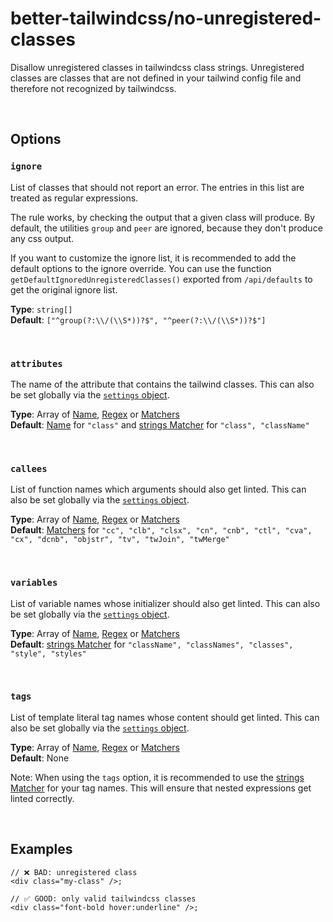 # better-tailwindcss/no-unregistered-classes

Disallow unregistered classes in tailwindcss class strings. Unregistered classes are classes that are not defined in your tailwind config file and therefore not recognized by tailwindcss.

<br/>

## Options

### `ignore`

  List of classes that should not report an error. The entries in this list are treated as regular expressions.
  
  The rule works, by checking the output that a given class will produce. By default, the utilities `group` and `peer` are ignored, because they don't produce any css output.
  
  If you want to customize the ignore list, it is recommended to add the default options to the ignore override. You can use the function `getDefaultIgnoredUnregisteredClasses()` exported from `/api/defaults` to get the original ignore list.

  **Type**: `string[]`  
  **Default**: `["^group(?:\\/(\\S*))?$", "^peer(?:\\/(\\S*))?$"]`

<br/>

### `attributes`

  The name of the attribute that contains the tailwind classes. This can also be set globally via the [`settings` object](../settings/settings.md#attributes).  

  **Type**: Array of [Name](../concepts/concepts.md#name), [Regex](../concepts/concepts.md#regular-expressions) or [Matchers](../concepts/concepts.md#matchers)  
  **Default**: [Name](../concepts/concepts.md#name) for `"class"` and [strings Matcher](../concepts/concepts.md#types-of-matchers) for `"class", "className"`

<br/>

### `callees`

  List of function names which arguments should also get linted. This can also be set globally via the [`settings` object](../settings/settings.md#callees).  
  
  **Type**: Array of [Name](../concepts/concepts.md#name), [Regex](../concepts/concepts.md#regular-expressions) or [Matchers](../concepts/concepts.md#matchers)  
  **Default**: [Matchers](../concepts/concepts.md#types-of-matchers) for `"cc", "clb", "clsx", "cn", "cnb", "ctl", "cva", "cx", "dcnb", "objstr", "tv", "twJoin", "twMerge"`

<br/>

### `variables`

  List of variable names whose initializer should also get linted. This can also be set globally via the [`settings` object](../settings/settings.md#variables).  
  
  **Type**: Array of [Name](../concepts/concepts.md#name), [Regex](../concepts/concepts.md#regular-expressions) or [Matchers](../concepts/concepts.md#matchers)  
  **Default**:  [strings Matcher](../concepts/concepts.md#types-of-matchers) for `"className", "classNames", "classes", "style", "styles"`

<br/>

### `tags`

  List of template literal tag names whose content should get linted. This can also be set globally via the [`settings` object](../settings/settings.md#tags).  
  
  **Type**: Array of [Name](../concepts/concepts.md#name), [Regex](../concepts/concepts.md#regular-expressions) or [Matchers](../concepts/concepts.md#matchers)  
  **Default**: None

  Note: When using the `tags` option, it is recommended to use the [strings Matcher](../concepts/concepts.md#types-of-matchers) for your tag names. This will ensure that nested expressions get linted correctly.

<br/>

## Examples

```tsx
// ❌ BAD: unregistered class
<div class="my-class" />;
```

```tsx
// ✅ GOOD: only valid tailwindcss classes
<div class="font-bold hover:underline" />;
```
